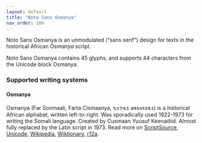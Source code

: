 ```yaml
---
layout: default
title: "Noto Sans Osmanya"
nav_order: 100
---
```

Noto Sans Osmanya is an unmodulated (“sans serif”) design for texts in the historical African _Osmanya_ script. 

Noto Sans Osmanya contains 45 glyphs, and supports 44 characters from the Unicode block Osmanya.


### Supported writing systems


#### Osmanya

Osmanya (Far Soomaali, Farta Cismaanya, <span class='autonym'>𐒍𐒖𐒇𐒂𐒖 𐒋𐒘𐒈𐒑𐒛𐒒𐒕𐒖</span>) is a historical African alphabet, written left-to-right. Was sporadically used 1922-1973 for writing the Somali language. Created by Cusmaan Yuusuf Keenadiid. Almost fully replaced by the Latin script in 1973. Read more on [ScriptSource](https://scriptsource.org/scr/Osma), [Unicode](https://www.unicode.org/versions/Unicode13.0.0/ch19.pdf#G16914), [Wikipedia](https://en.wikipedia.org/wiki/ISO_15924:Osma), [Wiktionary](https://en.wiktionary.org/wiki/Category:Osmanya_script), [r12a](https://r12a.github.io/scripts/links?iso=Osma).

